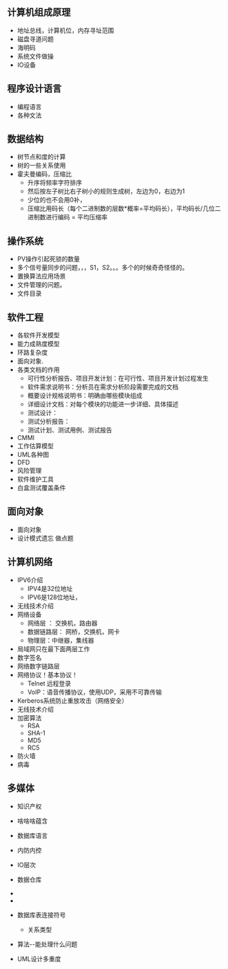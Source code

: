 
## 计算机组成原理
- 地址总线，计算机位，内存寻址范围
- 磁盘寻道问题
- 海明码
- 系统文件做操
- IO设备

## 程序设计语言
- 编程语言
- 各种文法

## 数据结构
- 树节点和度的计算
- 树的一些关系使用
- 霍夫曼编码，压缩比
  - 升序将频率字符排序
  - 然后按左子树比右子树小的规则生成树，左边为0，右边为1
  - 少位的也不会用0补，
  - 压缩比用码长（每个二进制数的层数*概率=平均码长），平均码长/几位二进制数进行编码 = 平均压缩率

## 操作系统

- PV操作引起死锁的数量
- 多个信号量同步的问题，，，S1，S2。。。多个的时候奇奇怪怪的。
- 置换算法应用场景
- 文件管理的问题。
- 文件目录


## 软件工程
- 各软件开发模型
- 能力成熟度模型
- 环路复杂度
- 面向对象.
- 各类文档的作用
  - 可行性分析报告、项目开发计划：在可行性、项目开发计划过程发生
  - 软件需求说明书：分析员在需求分析阶段需要完成的文档
  - 概要设计规格说明书：明确由哪些模块组成
  - 详细设计文档：对每个模块的功能进一步详细、具体描述
  - 测试设计：
  - 测试分析报告：
  - 测试计划、测试用例、测试报告
- CMMI
- 工作估算模型
- UML各种图
- DFD
- 风险管理
- 软件维护工具
- 白盒测试覆盖条件

## 面向对象
- 面向对象
- 设计模式遗忘 做点题




## 计算机网络
- IPV6介绍
  - IPV4是32位地址
  - IPV6是128位地址，
- 无线技术介绍
- 网络设备 
  - 网络层 ： 交换机，路由器
  - 数据链路层： 网桥，交换机，网卡
  - 物理层：中继器，集线器
- 局域网只在最下面两层工作
- 数字签名
- 网络数字链路层
- 网络协议！基本协议！
  - Telnet 远程登录
  - VoIP：语音传播协议，使用UDP，采用不可靠传输
- Kerberos系统防止重放攻击（网络安全）
- 无线技术介绍
- 加密算法
  - RSA
  - SHA-1
  - MD5
  - RC5
- 防火墙
- 病毒




## 多媒体




- 知识产权






- 啥啥啥蕴含
- 数据库语言
- 内防内控
- IO层次
- 数据仓库
- 
- 
- 数据库表连接符号
  - 关系类型
- 算法--能处理什么问题

- UML设计多重度
